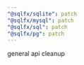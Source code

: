 ```yaml
---
"@sqlfx/sqlite": patch
"@sqlfx/mysql": patch
"@sqlfx/sql": patch
"@sqlfx/pg": patch
---
```


general api cleanup
